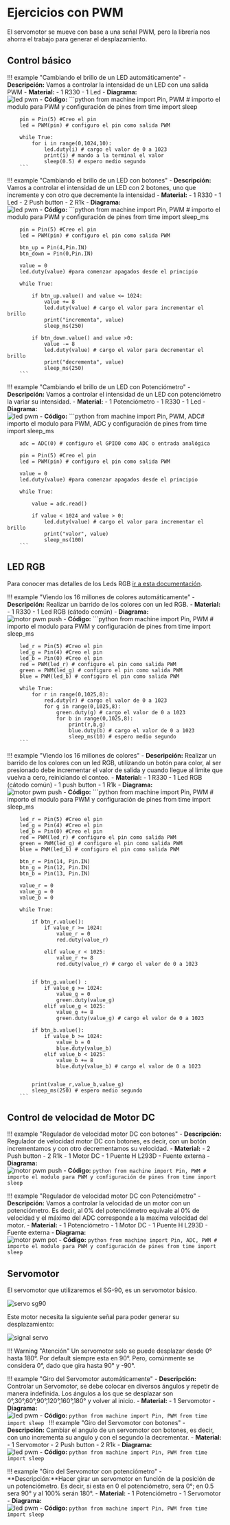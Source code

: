 # Ejercicios con PWM

El servomotor se mueve con base a una señal PWM, pero la librería nos ahorra el trabajo para generar el desplazamiento.

## Control básico

!!! example "Cambiando el brillo de un LED automáticamente"
    - **Descripción:** Vamos a controlar la intensidad de un LED con una salida PWM
    - **Material:** 
        - 1 R330
        - 1 Led
    - **Diagrama:** <br>![led pwm](imgs/1.1_pract.png)
    - **Código:** 
        ```python
        from machine import Pin, PWM # importo el modulo para PWM y configuración de pines
        from time import sleep

        pin = Pin(5) #Creo el pin 
        led = PWM(pin) # configuro el pin como salida PWM
        
        while True:
            for i in range(0,1024,10):
                led.duty(i) # cargo el valor de 0 a 1023
                print(i) # mando a la terminal el valor
                sleep(0.5) # espero medio segundo
        ```

!!! example "Cambiando el brillo de un LED con botones"
    - **Descripción:** Vamos a controlar el intensidad de un LED con 2 botones, uno que incremente y con otro que decremente la intensidad
    - **Material:** 
        - 1 R330
        - 1 Led
        - 2 Push button
        - 2 R1k
    - **Diagrama:** <br>![led pwm](imgs/led_pwm_bt.png)
    - **Código:** 
        ```python
        from machine import Pin, PWM # importo el modulo para PWM y configuración de pines
        from time import sleep_ms

        pin = Pin(5) #Creo el pin 
        led = PWM(pin) # configuro el pin como salida PWM

        btn_up = Pin(4,Pin.IN)
        btn_down = Pin(0,Pin.IN)

        value = 0
        led.duty(value) #para comenzar apagados desde el principio

        while True:
            
            if btn_up.value() and value <= 1024:
                value += 8
                led.duty(value) # cargo el valor para incrementar el brillo
                print("incrementa", value)
                sleep_ms(250)
                
            if btn_down.value() and value >0:
                value -= 8
                led.duty(value) # cargo el valor para decrementar el brillo
                print("decrementa", value)
                sleep_ms(250)
        ```

!!! example "Cambiando el brillo de un LED con Potenciómetro"
    - **Descripción:** Vamos a controlar el intensidad de un LED con potenciómetro la variar su intensidad.
    - **Material:** 
        - 1 Potenciómetro
        - 1 R330
        - 1 Led
    - **Diagrama:** <br>![led pwm](imgs/led_pwm.png)
    - **Código:** 
        ```python
        from machine import Pin, PWM, ADC# importo el modulo para PWM, ADC y configuración de pines
        from time import sleep_ms

        adc = ADC(0) # configuro el GPIO0 como ADC o entrada analógica

        pin = Pin(5) #Creo el pin 
        led = PWM(pin) # configuro el pin como salida PWM

        value = 0
        led.duty(value) #para comenzar apagados desde el principio

        while True:
            
            value = adc.read()
                
            if value < 1024 and value > 0:
                led.duty(value) # cargo el valor para incrementar el brillo
                print("valor", value)
                sleep_ms(100)
        ```

## LED RGB

Para conocer mas detalles de los Leds RGB [ir a esta documentación](https://www.alejandro-leyva.com/analogica/capitulo2/06_leds_propocito_especial/#led-rgb).

!!! example "Viendo los 16 millones de colores automáticamente"
    - **Descripción:** Realizar un barrido de los colores con un led RGB. 
    - **Material:** 
        - 1 R330
        - 1 Led RGB (cátodo común)
    - **Diagrama:** <br>![motor pwm push](imgs/rgb_basic_pwm.png)
    - **Código:** 
        ```python
        from machine import Pin, PWM # importo el modulo para PWM y configuración de pines
        from time import sleep_ms

        led_r = Pin(5) #Creo el pin 
        led_g = Pin(4) #Creo el pin 
        led_b = Pin(0) #Creo el pin 
        red = PWM(led_r) # configuro el pin como salida PWM
        green = PWM(led_g) # configuro el pin como salida PWM
        blue = PWM(led_b) # configuro el pin como salida PWM

        while True:
            for r in range(0,1025,8):
                red.duty(r) # cargo el valor de 0 a 1023
                for g in range(0,1025,8):
                    green.duty(g) # cargo el valor de 0 a 1023
                    for b in range(0,1025,8):
                        print(r,b,g)
                        blue.duty(b) # cargo el valor de 0 a 1023
                        sleep_ms(10) # espero medio segundo
        ```

!!! example "Viendo los 16 millones de colores"
    - **Descripción:** Realizar un barrido de los colores con un led RGB, utilizando un botón para color, al ser presionado debe incrementar el valor de salida y cuando llegue al limite que vuelva a cero, reiniciando el conteo. 
    - **Material:** 
        - 1 R330
        - 1 Led RGB (cátodo común)
        - 1 push button
        - 1 R1k
    - **Diagrama:** <br>![motor pwm push](imgs/rgb_basic_3btn.png)
    - **Código:** 
        ```python
        from machine import Pin, PWM # importo el modulo para PWM y configuración de pines
        from time import sleep_ms

        led_r = Pin(5) #Creo el pin 
        led_g = Pin(4) #Creo el pin 
        led_b = Pin(0) #Creo el pin 
        red = PWM(led_r) # configuro el pin como salida PWM
        green = PWM(led_g) # configuro el pin como salida PWM
        blue = PWM(led_b) # configuro el pin como salida PWM

        btn_r = Pin(14, Pin.IN)
        btn_g = Pin(12, Pin.IN)
        btn_b = Pin(13, Pin.IN)

        value_r = 0
        value_g = 0
        value_b = 0

        while True:
            
            if btn_r.value():
                if value_r >= 1024:
                    value_r = 0
                    red.duty(value_r)
                    
                elif value_r < 1025:
                    value_r += 8
                    red.duty(value_r) # cargo el valor de 0 a 1023
                
            
            if btn_g.value() :
                if value_g >= 1024:
                    value_g = 0
                    green.duty(value_g)
                elif value_g < 1025:
                    value_g += 8
                    green.duty(value_g) # cargo el valor de 0 a 1023
                    
            if btn_b.value():
                if value_b >= 1024:
                    value_b = 0
                    blue.duty(value_b)
                elif value_b < 1025:
                    value_b += 8
                    blue.duty(value_b) # cargo el valor de 0 a 1023
                
            
            print(value_r,value_b,value_g)
            sleep_ms(250) # espero medio segundo
        ```
## Control de velocidad de Motor DC

!!! example "Regulador de velocidad motor DC con botones"
    - **Descripción:** Regulador de velocidad motor DC con botones, es decir, con un botón incrementamos y con otro decrementamos su velocidad.
    - **Material:** 
        - 2 Push button
        - 2 R1k
        - 1 Motor DC
        - 1 Puente H L293D
        - Fuente externa
    - **Diagrama:** <br>![motor pwm push](imgs/motor_pwm_push.png)
    - **Código:** 
        ```python
        from machine import Pin, PWM # importo el modulo para PWM y configuración de pines
        from time import sleep
        ```

!!! example "Regulador de velocidad motor DC con Potenciómetro"
    - **Descripción:** Vamos a controlar la velocidad de un motor con un potenciómetro. Es decir, al 0% del potenciómetro equivale al 0% de velocidad y el máximo del ADC corresponde a la maxima velocidad del motor.
    - **Material:** 
        - 1 Potenciómetro
        - 1 Motor DC
        - 1 Puente H L293D
        - Fuente externa
    - **Diagrama:** <br>![motor pwm pot](imgs/motor_pwm_basic.png)
    - **Código:** 
        ```python
        from machine import Pin, ADC, PWM # importo el modulo para PWM y configuración de pines
        from time import sleep
        ```

## Servomotor

El servomotor que utilizaremos el SG-90, es un servomotor básico.

![servo sg90](imgs/sg90.jpg)

Este motor necesita la siguiente señal para poder generar su desplazamiento:

![signal servo](imgs/pwm_servo_data.png)

!!! Warning "Atención"
    Un servomotor solo se puede desplazar desde 0° hasta 180°. Por default siempre esta en 90°. Pero, comúnmente se considera 0°, dado que gira hasta 90° y -90°.

!!! example "Giro del Servomotor automáticamente"
    - **Descripción:** Controlar un Servomotor, se debe colocar en diversos ángulos y repetir de manera indefinida. Los ángulos a los que se desplazar son 0°,30°,60°,90°,120°,160°,180° y volver al inicio.
    - **Material:** 
        - 1 Servomotor
    - **Diagrama:** <br>![led pwm](imgs/)
    - **Código:** 
        ```python
        from machine import Pin, PWM
        from time import sleep
        ```
!!! example "Giro del Servomotor con botones"
    - **Descripción:** Cambiar el angulo de un servomotor con botones, es decir, con uno incrementa su angulo y con el segundo la decrementar.
    - **Material:** 
        - 1 Servomotor
        - 2 Push button
        - 2 R1k
    - **Diagrama:** <br>![led pwm](imgs/)
    - **Código:** 
        ```python
        from machine import Pin, PWM
        from time import sleep
        ```

!!! example "Giro del Servomotor con potenciómetro"
    - **Descripción:**Hacer girar un servomotor en función de la posición de un potenciómetro. Es decir, si esta en 0 el potenciómetro, sera 0°; en 0.5 sera 90° y al 100% serán 180°.
    - **Material:** 
        - 1 Potenciómetro
        - 1 Servomotor
    - **Diagrama:** <br>![led pwm](imgs/)
    - **Código:** 
        ```python
        from machine import Pin, PWM
        from time import sleep
        ```

